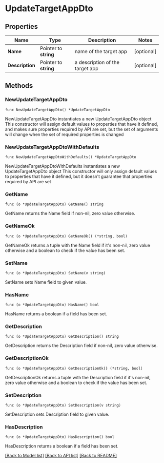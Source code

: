 # UpdateTargetAppDto

## Properties

Name | Type | Description | Notes
------------ | ------------- | ------------- | -------------
**Name** | Pointer to **string** | name of the target app | [optional] 
**Description** | Pointer to **string** | a description of the target app | [optional] 

## Methods

### NewUpdateTargetAppDto

`func NewUpdateTargetAppDto() *UpdateTargetAppDto`

NewUpdateTargetAppDto instantiates a new UpdateTargetAppDto object
This constructor will assign default values to properties that have it defined,
and makes sure properties required by API are set, but the set of arguments
will change when the set of required properties is changed

### NewUpdateTargetAppDtoWithDefaults

`func NewUpdateTargetAppDtoWithDefaults() *UpdateTargetAppDto`

NewUpdateTargetAppDtoWithDefaults instantiates a new UpdateTargetAppDto object
This constructor will only assign default values to properties that have it defined,
but it doesn't guarantee that properties required by API are set

### GetName

`func (o *UpdateTargetAppDto) GetName() string`

GetName returns the Name field if non-nil, zero value otherwise.

### GetNameOk

`func (o *UpdateTargetAppDto) GetNameOk() (*string, bool)`

GetNameOk returns a tuple with the Name field if it's non-nil, zero value otherwise
and a boolean to check if the value has been set.

### SetName

`func (o *UpdateTargetAppDto) SetName(v string)`

SetName sets Name field to given value.

### HasName

`func (o *UpdateTargetAppDto) HasName() bool`

HasName returns a boolean if a field has been set.

### GetDescription

`func (o *UpdateTargetAppDto) GetDescription() string`

GetDescription returns the Description field if non-nil, zero value otherwise.

### GetDescriptionOk

`func (o *UpdateTargetAppDto) GetDescriptionOk() (*string, bool)`

GetDescriptionOk returns a tuple with the Description field if it's non-nil, zero value otherwise
and a boolean to check if the value has been set.

### SetDescription

`func (o *UpdateTargetAppDto) SetDescription(v string)`

SetDescription sets Description field to given value.

### HasDescription

`func (o *UpdateTargetAppDto) HasDescription() bool`

HasDescription returns a boolean if a field has been set.


[[Back to Model list]](../README.md#documentation-for-models) [[Back to API list]](../README.md#documentation-for-api-endpoints) [[Back to README]](../README.md)


